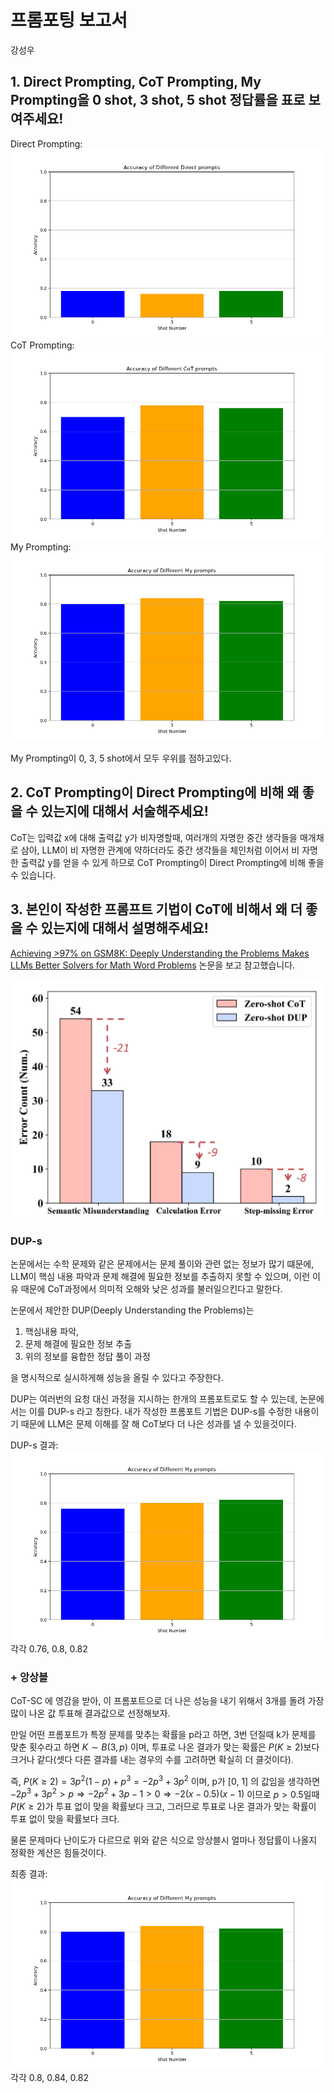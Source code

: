 # 프롬포팅 보고서
강성우

## 1. Direct Prompting, CoT Prompting, My Prompting을 0 shot, 3 shot, 5 shot 정답률을 표로 보여주세요!
Direct Prompting:
![Direct prompt accuracy](docs/Direct_accuracy.png)
CoT Prompting:
![CoT prompt accuracy](docs/CoT_accuracy.png)
My Prompting:
![CoT prompt accuracy](docs/My_accuracy.png)

My Prompting이 0, 3, 5 shot에서 모두 우위를 점하고있다.

## 2. CoT Prompting이 Direct Prompting에 비해 왜 좋을 수 있는지에 대해서 서술해주세요!

CoT는 입력값 x에 대해 출력값 y가 비자명할때, 여러개의 자명한 중간 생각들을 매개채로 삼아, LLM이 비 자명한 관계에 약하더라도 중간 생각들을 체인처럼 이어서 비 자명한 출력값 y를 얻을 수 있게 하므로 CoT Prompting이 Direct Prompting에 비해 좋을 수 있습니다.

## 3. 본인이 작성한 프롬프트 기법이 CoT에 비해서 왜 더 좋을 수 있는지에 대해서 설명해주세요!

[Achieving >97% on GSM8K: Deeply Understanding the Problems Makes LLMs Better Solvers for Math Word Problems](https://arxiv.org/abs/2404.14963)
논문을 보고 참고했습니다.

![LLM error count](docs/LLM_error_count.png)

### DUP-s
논문에서는 수학 문제와 같은 문제에서는 문제 풀이와 관련 없는 정보가 많기 떄문에, LLM이 핵심 내용 파악과 문제 해결에 필요한 정보를 추출하지 못할 수 있으며, 이런 이유 때문에 CoT과정에서 의미적 오해와 낮은 성과를 불러일으킨다고 말한다.

논문에서 제안한 DUP(Deeply Understanding the Problems)는
1. 핵심내용 파악,
2. 문제 해결에 필요한 정보 추출
3. 위의 정보를 융합한 정답 풀이 과정

을 명시적으로 실시하게해 성능을 올릴 수 있다고 주장한다.

DUP는 여러번의 요청 대신 과정을 지시하는 한개의 프롬포트로도 할 수 있는데, 논문에서는 이를 DUP-s 라고 칭한다. 내가 작성한 프롬포트 기법은 DUP-s를 수정한 내용이기 때문에 LLM은 문제 이해를 잘 해 CoT보다 더 나은 성과를 낼 수 있을것이다.

DUP-s 결과:
![DUP-s prompting](docs/DUPS_accuracy.png)
각각 0.76, 0.8, 0.82

### + 앙상블

CoT-SC 에 영감을 받아, 이 프롬포트으로 더 나은 성능을 내기 위해서 3개를 돌려 가장 많이 나온 값 투표해 결과값으로 선정해보자. 

만일 어떤 프롬포트가 특정 문제를 맞추는 확률을 p라고 하면, 3번 던질때 k가 문제를 맞춘 횟수라고 하면 $K \sim B(3, p)$ 이며, 투표로 나온 결과가 맞는 확률은 $P(K \geq 2)$보다 크거나 같다(셋다 다른 결과를 내는 경우의 수를 고려하면 확실히 더 클것이다).

즉, $P(K \geq 2) = 3p^2(1-p)+p^3 = -2p^3+3p^2$ 이며, p가 [0, 1] 의 값임을 생각하면 $-2p^3+3p^2>p \Rightarrow -2p^2+3p-1>0 \Rightarrow -2(x-0.5)(x-1)$ 이므로 $p>0.5$일때 $P(K \geq 2)$가 투표 없이 맞을 확률보다 크고, 그러므로 투표로 나온 결과가 맞는 확률이 투표 없이 맞을 확률보다 크다.

물론 문제마다 난이도가 다르므로 위와 같은 식으로 앙상블시 얼마나 정답률이 나올지 정확한 계산은 힘들것이다. 

최종 결과:
![CoT prompt accuracy](docs/My_accuracy.png)
각각 0.8, 0.84, 0.82

<!-- 

100개로 돌렸을때 0.81, 0.86, 0.84... 
투표를 넣어서 Self-consistency성을 추가해도 여전히 돌릴때마다 점수가 달라지긴 한다.
하지만 왠만하면 좋은 성능을 보여주는거 같다.

-->
